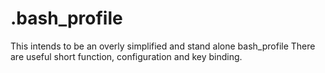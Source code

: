 # .bash_profile
This intends to be an overly simplified and stand alone bash_profile
There are useful short function, configuration and key binding.
